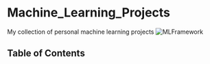 # Machine_Learning_Projects
My collection of personal machine learning projects
![MLFramework](https://github.com/user-attachments/assets/89e840b3-4f98-4c8b-a203-f548ad2f4b58)

## Table of Contents


